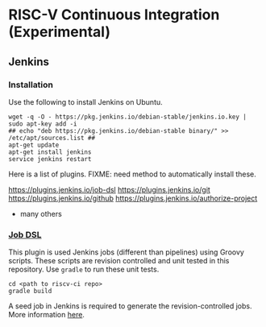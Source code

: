 # RISC-V Continuous Integration (Experimental)

## Jenkins

### Installation

Use the following to install Jenkins on Ubuntu.

    wget -q -O - https://pkg.jenkins.io/debian-stable/jenkins.io.key | sudo apt-key add -i
    ## echo "deb https://pkg.jenkins.io/debian-stable binary/" >> /etc/apt/sources.list ##
    apt-get update
    apt-get install jenkins
    service jenkins restart
    
Here is a list of plugins. FIXME: need method to automatically install these.

https://plugins.jenkins.io/job-dsl
https://plugins.jenkins.io/git
https://plugins.jenkins.io/github
https://plugins.jenkins.io/authorize-project
+ many others

### [Job DSL](https://wiki.jenkins.io/display/JENKINS/Job+DSL+Plugin)

This plugin is used Jenkins jobs (different than pipelines) using Groovy scripts.  These scripts are revision controlled and unit tested in this repository.  Use `gradle` to run these unit tests.

    cd <path to riscv-ci repo>
    gradle build

A seed job in Jenkins is required to generate the revision-controlled jobs.  More information [here](https://github.com/jenkinsci/job-dsl-plugin/wiki/Tutorial---Using-the-Jenkins-Job-DSL).
